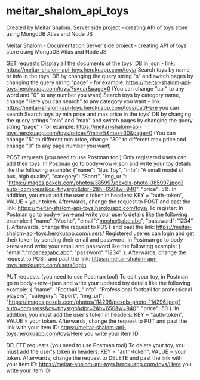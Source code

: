 # meitar_shalom_api_toys
Created by Meitar Shalom.  Server side project - creating API of toys store using MongoDB Atlas and Node JS

Meitar Shalom - Documentation
Server side project - creating API of toys store using MongoDB Atlas and Node JS

GET requests
Display all the documents of the toys' DB in json - link: https://meitar-shalom-api-toys.herokuapp.com/toys/
Search toys by name or info in the toys' DB by changing the query string "s" and switch pages by changing the query string "page" - for example: https://meitar-shalom-api-toys.herokuapp.com/toys/?s=car&page=0 (You can change "car" to any word and "0" to any number you want)
Search toys by category name, change "Here you can search" to any category you want - link: https://meitar-shalom-api-toys.herokuapp.com/toys/cat/Here you can search
Search toys by min price and max price in the toys' DB by changing the query strings "min" and "max" and switch pages by changing the query string "page" - for example: https://meitar-shalom-api-toys.herokuapp.com/toys/prices/?min=5&max=30&page=0 (You can change "5" to different min price, change "30" to different max price and change "0" to any page number you want)

POST requests (you need to use Postman tool)
Only registered users can add their toys. In Postman go to body->row->json and write your toy details like the following example: {"name": "Bus Toy", "info": "A small model of bus, high quality", "category": "Sport", "img_url": "https://images.pexels.com/photos/385997/pexels-photo-385997.jpeg?auto=compress&cs=tinysrgb&dpr=2&h=650&w=940", "price": 51}. In addition, you must add the user's token in headers: KEY = "auth-token", VALUE = your token. Afterwards, change the request to POST and past the link: https://meitar-shalom-api-toys.herokuapp.com/toys/
To register: In Postman go to body->row->and write your user's details like the following example: { "name":"Moshe", "email":"moshe@abc.abc", "password":"1234" }. Afterwards, change the request to POST and past the link: https://meitar-shalom-api-toys.herokuapp.com/users/
Registered useres can login and get their token by sending their email and password. In Postman go to body->row->and write your email and password like the following example: { "email":"moshe@abc.abc", "password":"1234" }. Afterwards, change the request to POST and past the link: https://meitar-shalom-api-toys.herokuapp.com/users/login

PUT requests (you need to use Postman tool)
To edit your toy, in Postman go to body->row->json and write your updated toy details like the following example: { "name": "Football", "info": "Professional football for professional players", "category": "Sport", "img_url": "https://images.pexels.com/photos/114296/pexels-photo-114296.jpeg?auto=compress&cs=tinysrgb&dpr=2&h=650&w=940", "price": 50 }. In addition, you must add the user's token in headers: KEY = "auth-token", VALUE = your token. Afterwards, change the request to PUT and past the link with your item ID: https://meitar-shalom-api-toys.herokuapp.com/toys/Here you write your item ID

DELETE requests (you need to use Postman tool)
To delete your toy, you must add the user's token in headers: KEY = "auth-token", VALUE = your token. Afterwards, change the request to DELETE and past the link with your item ID: https://meitar-shalom-api-toys.herokuapp.com/toys/Here you write your item ID
